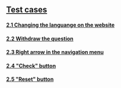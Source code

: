 ## [Test cases](https://github.com/kubade220/QA-goIT-marathon/blob/main/Test%20cases.md)
#### [2.1 Changing the languange on the website](https://docs.google.com/spreadsheets/d/1ReFKkAtOp86heketPhx-ucQqLXb4OWLb/edit?usp=sharing&ouid=115986047958479467995&rtpof=true&sd=true)
#### [2.2 Withdraw the question](https://docs.google.com/spreadsheets/d/1ReFKkAtOp86heketPhx-ucQqLXb4OWLb/edit#gid=1134308104)
#### [2.3 Right arrow in the navigation menu](https://docs.google.com/spreadsheets/d/1ReFKkAtOp86heketPhx-ucQqLXb4OWLb/edit#gid=432236916)
#### [2.4 "Check" button](https://docs.google.com/spreadsheets/d/1ReFKkAtOp86heketPhx-ucQqLXb4OWLb/edit#gid=1323724210)
#### [2.5 "Reset" button ](https://docs.google.com/spreadsheets/d/1ReFKkAtOp86heketPhx-ucQqLXb4OWLb/edit#gid=650938138)
